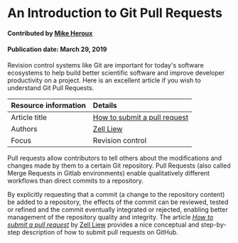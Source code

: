 # An Introduction to Git Pull Requests

#### Contributed by [Mike Heroux](https://github.com/maherou)

#### Publication date: March 29, 2019

Revision control systems like Git are important for today's software ecosystems to help build better scientific software and improve developer productivity on a project. Here is an excellent article if you wish to understand Git Pull Requests.

Resource information | Details
:--- | :--- 
Article title  | [How to submit a pull request](https://medium.freecodecamp.org/how-to-submit-a-pull-request-529efe82eea5)
Authors | [Zell Liew](https://medium.freecodecamp.org/@zellwk)
Focus | Revision control

Pull requests allow contributors to tell others about the modifications and changes made by them to a certain Git repository. Pull Requests (also called Merge Requests in Gitlab environments) enable qualitatively different workflows than direct commits to a repository.  

By explicitly requesting that a commit (a change to the repository content) be added to a repository, the effects of the commit can be reviewed, tested or refined and the commit eventually integrated or rejected, enabling better management of the repository quality and integrity. The article *[How to submit a pull request](https://medium.freecodecamp.org/how-to-submit-a-pull-request-529efe82eea5)* by [Zell Liew](https://medium.freecodecamp.org/@zellwk) provides a nice conceptual and step-by-step description of how to submit pull requests on GitHub.


<!---
Publish: yes
RSS update: 2019-03-29
Categories: Development
Topics: Revision control
Level: 2
Prerequisites: none
Aggregate: none
--->
